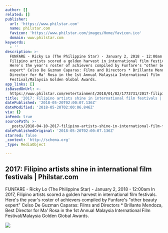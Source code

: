 ```yaml
---
author: []
related: []
publisher:
  url: 'https://www.philstar.com'
  name: philstar.com
  favicon: 'https://www.philstar.com/images/Home/favicon.ico'
  domain: www.philstar.com
keywords:
  - ''
description: >-
  FUNFARE - Ricky Lo (The Philippine Star) - January 2, 2018 - 12:00am In 2017,
  Filipino artists scored a golden harvest in international film festivals.
  Here's the year's roster of achievers compiled by Funfare's "other beauty
  expert" Celso De Guzman Caparas: Films and Directors * Brillante Mendoza, Best
  Director for Ma' Rosa in the 1st Annual Malaysia International Film
  Festival/Malaysia Golden Global Awards.
app_links: []
isBasedOnUrl: >-
  https://www.philstar.com/entertainment/2018/01/02/1773731/2017-filipino-artists-shine-international-film-festivals
title: '2017: Filipino artists shine in international film festivals | Philstar.com'
datePublished: '2018-05-20T02:00:07.136Z'
dateModified: '2018-05-20T02:00:06.846Z'
via: {}
inFeed: true
sourcePath: >-
  _posts/2018-04-10-2017-filipino-artists-shine-in-international-film-festivals.md
datePublishedOriginal: '2018-05-20T02:00:07.136Z'
starred: false
_context: 'http://schema.org'
_type: MediaObject

---
```

<article style=""><h1>2017: Filipino artists shine in international film festivals | Philstar.com</h1><p>FUNFARE - Ricky Lo (The Philippine Star) - January 2, 2018 - 12:00am In 2017, Filipino artists scored a golden harvest in international film festivals. Here's the year's roster of achievers compiled by Funfare's "other beauty expert" Celso De Guzman Caparas: Films and Directors * Brillante Mendoza, Best Director for Ma' Rosa in the 1st Annual Malaysia International Film Festival/Malaysia Golden Global Awards.</p><img src="http://media.philstar.com/images/the-philippine-star/entertainment/20180102/Lav%20Diaz.jpg" /></article>